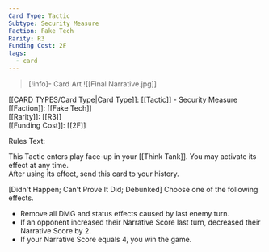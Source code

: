 ```yaml
---
Card Type: Tactic
Subtype: Security Measure
Faction: Fake Tech
Rarity: R3
Funding Cost: 2F
tags:
  - card
---
```

> [!info]- Card Art
> ![[Final Narrative.jpg]]

[[CARD TYPES/Card Type|Card Type]]: [[Tactic]] - Security Measure  
[[Faction]]: [[Fake Tech]]  
[[Rarity]]: [[R3]]  
[[Funding Cost]]: [[2F]]  

Rules Text:  

This Tactic enters play face-up in your [[Think Tank]]. You may activate its effect at any time.  
After using its effect, send this card to your history.  

[Didn't Happen; Can't Prove It Did; Debunked] Choose one of the following effects.  
- Remove all DMG and status effects caused by last enemy turn.  
- If an opponent increased their Narrative Score last turn, decreased their Narrative Score by 2.  
- If your Narrative Score equals 4, you win the game.  